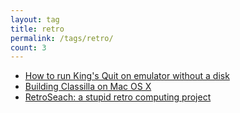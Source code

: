 ```yaml
---
layout: tag
title: retro
permalink: /tags/retro/
count: 3
---
```


- [How to run King's Quit on emulator without a disk](https://joelsgp.github.io/2021/12/21/kings-quit.html)
- [Building Classilla on Mac OS X](https://garambo.it/posts/2024-07-19-classilla-build)
- [RetroSeach: a stupid retro computing project](https://garambo.it/posts/2023-11-26-retrosearch)

